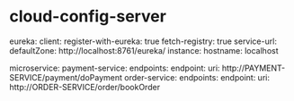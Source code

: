 # cloud-config-server
eureka:
  client:
    register-with-eureka: true
    fetch-registry: true
    service-url:
      defaultZone: http://localhost:8761/eureka/
  instance:
    hostname: localhost
    
    
microservice:
  payment-service:
    endpoints:
      endpoint:
        uri: http://PAYMENT-SERVICE/payment/doPayment
  order-service:
    endpoints:
      endpoint:
        uri: http://ORDER-SERVICE/order/bookOrder    
